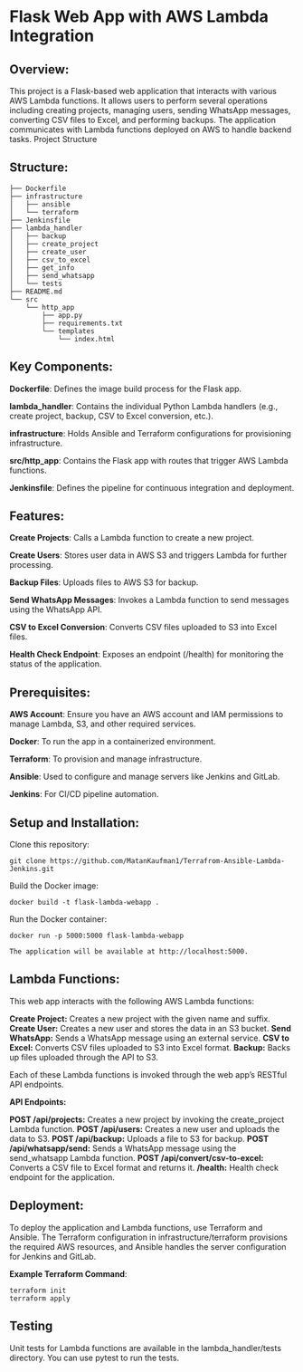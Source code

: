 # Flask Web App with AWS Lambda Integration

## Overview:

This project is a Flask-based web application that interacts with various AWS Lambda functions. It allows users to perform several operations including creating projects, managing users, sending WhatsApp messages, converting CSV files to Excel, and performing backups. The application communicates with Lambda functions deployed on AWS to handle backend tasks.
Project Structure

## Structure:

    ├── Dockerfile
    ├── infrastructure
    │   ├── ansible
    │   └── terraform
    ├── Jenkinsfile
    ├── lambda_handler
    │   ├── backup
    │   ├── create_project
    │   ├── create_user
    │   ├── csv_to_excel
    │   ├── get_info
    │   ├── send_whatsapp
    │   └── tests
    ├── README.md
    └── src
        └── http_app
            ├── app.py
            ├── requirements.txt
            └── templates
                └── index.html

## Key Components:

**Dockerfile**: Defines the image build process for the Flask app.

**lambda_handler**: Contains the individual Python Lambda handlers (e.g., create project, backup, CSV to Excel conversion, etc.).

**infrastructure**: Holds Ansible and Terraform configurations for provisioning infrastructure.

**src/http_app**: Contains the Flask app with routes that trigger AWS Lambda functions.

**Jenkinsfile**: Defines the pipeline for continuous integration and deployment.

## Features:

**Create Projects**: Calls a Lambda function to create a new project.

**Create Users**: Stores user data in AWS S3 and triggers Lambda for further processing.

**Backup Files**: Uploads files to AWS S3 for backup.

**Send WhatsApp Messages**: Invokes a Lambda function to send messages using the WhatsApp API.

**CSV to Excel Conversion**: Converts CSV files uploaded to S3 into Excel files.

**Health Check Endpoint**: Exposes an endpoint (/health) for monitoring the status of the application.

## Prerequisites:

**AWS Account**: Ensure you have an AWS account and IAM permissions to manage Lambda, S3, and other required services.

**Docker**: To run the app in a containerized environment.

**Terraform**: To provision and manage infrastructure.

**Ansible**: Used to configure and manage servers like Jenkins and GitLab.

**Jenkins**: For CI/CD pipeline automation.

## Setup and Installation:

Clone this repository:

    git clone https://github.com/MatanKaufman1/Terrafrom-Ansible-Lambda-Jenkins.git

Build the Docker image:

    docker build -t flask-lambda-webapp .

Run the Docker container:

    docker run -p 5000:5000 flask-lambda-webapp

    The application will be available at http://localhost:5000.

## Lambda Functions:

This web app interacts with the following AWS Lambda functions:

**Create Project:** Creates a new project with the given name and suffix.
**Create User:** Creates a new user and stores the data in an S3 bucket.
**Send WhatsApp:** Sends a WhatsApp message using an external service.
**CSV to Excel:** Converts CSV files uploaded to S3 into Excel format.
**Backup:** Backs up files uploaded through the API to S3.

Each of these Lambda functions is invoked through the web app’s RESTful API endpoints.

**API Endpoints:**

**POST /api/projects:** Creates a new project by invoking the create_project Lambda function.
**POST /api/users:** Creates a new user and uploads the data to S3.
**POST /api/backup:** Uploads a file to S3 for backup.
**POST /api/whatsapp/send:** Sends a WhatsApp message using the send_whatsapp Lambda function.
**POST /api/convert/csv-to-excel:** Converts a CSV file to Excel format and returns it.
**/health:** Health check endpoint for the application.

## Deployment:

To deploy the application and Lambda functions, use Terraform and Ansible. The Terraform configuration in infrastructure/terraform provisions the required AWS resources, and Ansible handles the server configuration for Jenkins and GitLab.

**Example Terraform Command**:

    terraform init
    terraform apply

## Testing

Unit tests for Lambda functions are available in the lambda_handler/tests directory. You can use pytest to run the tests.
